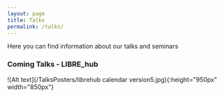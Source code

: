 ```yaml
---
layout: page
title: Talks 
permalink: /talks/
---
```

Here you can find information about our talks and seminars 


### Coming Talks - LIBRE_hub
![Alt text](/TalksPosters/librehub calendar version5.jpg){:height="950px" width="850px"}
